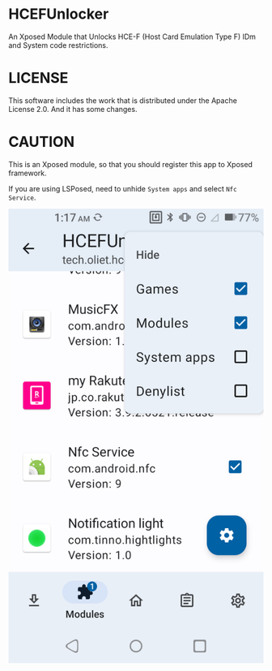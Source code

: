 # HCEFUnlocker
An Xposed Module that Unlocks HCE-F (Host Card Emulation Type F) IDm and System code restrictions.

# LICENSE
This software includes the work that is distributed under the Apache License 2.0.
And it has some changes.

# CAUTION
This is an Xposed module, so that you should register this app to Xposed framework.

If you are using LSPosed, need to unhide `System apps` and select `Nfc Service`.

![LSPosed_NFCService](LSPosed_NFCService.png)
